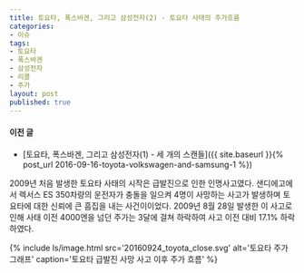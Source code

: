 ```yaml
---
title: 토요타, 폭스바겐, 그리고 삼성전자(2) - 토요타 사태의 주가흐름
categories:
- 이슈
tags:
- 토요타
- 폭스바겐
- 삼성전자
- 리콜
- 주가
layout: post
published: true
---
```


#### 이전 글

* [토요타, 폭스바겐, 그리고 삼성전자(1) - 세 개의 스캔들]({{ site.baseurl }}{% post_url 2016-09-16-toyota-volkswagen-and-samsung-1 %})

2009년 처음 발생한 토요타 사태의 시작은 급발진으로 인한 인명사고였다. 샌디에고에서 렉서스 ES 350차량의 운전자가 충돌을 일으켜 4명이 사망하는 사고가 발생하며 토요타에 대한 신뢰에 큰 흠집을 내는 사건이이었다. 2009년 8월 28일 발생한 이 사고로 인해 사태 이전 4000엔을 넘던 주가는 3달에 걸쳐 하락하여 사고 이전 대비 17.1% 하락하였다. 

{% include ls/image.html
   src='20160924_toyota_close.svg'
   alt='토요타 주가 그래프'
   caption='토요타 급발진 사망 사고 이후 주가 흐름' %}
